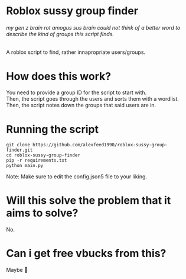 # Roblox sussy group finder
###### my gen z brain rot amogus sus brain could not think of a better word to describe the kind of groups this script finds.

A roblox script to find, rather innapropriate users/groups.

# How does this work?

You need to provide a group ID for the script to start with. <br>
Then, the script goes through the users and sorts them with a wordlist. <br>
Then, the script notes down the groups that said users are in.

# Running the script

```
git clone https://github.com/alexfeed1990/roblox-sussy-group-finder.git
cd roblox-sussy-group-finder
pip -r requirements.txt
python main.py
```
Note: Make sure to edit the config.json5 file to your liking.

# Will this solve the problem that it aims to solve?

No.

# Can i get free vbucks from this?

Maybe 🥺